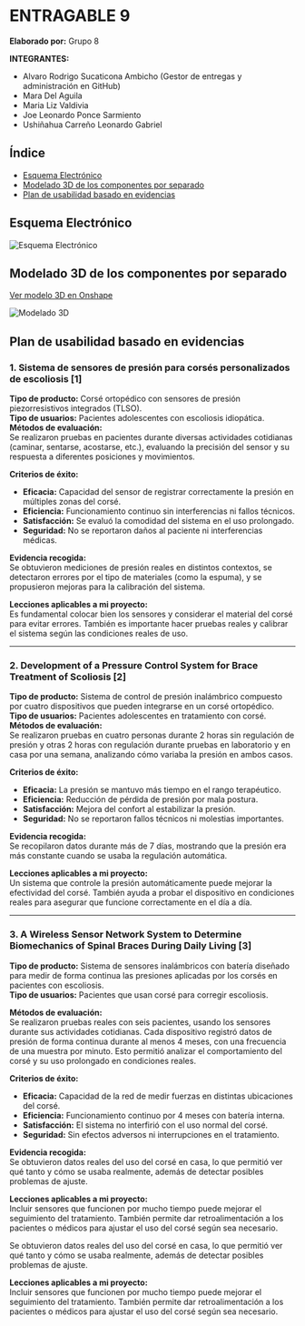 # ENTRAGABLE 9  
**Elaborado por:** Grupo 8  

**INTEGRANTES:**  
- Alvaro Rodrigo Sucaticona Ambicho (Gestor de entregas y administración en GitHub)  
- Mara Del Aguila  
- Maria Liz Valdivia  
- Joe Leonardo Ponce Sarmiento  
- Ushiñahua Carreño Leonardo Gabriel  

## Índice
- [Esquema Electrónico](#esquema-electrónico)  
- [Modelado 3D de los componentes por separado](#modelado-3d-de-los-componentes-por-separado)  
- [Plan de usabilidad basado en evidencias](#plan-de-usabilidad-basado-en-evidencias)  

## Esquema Electrónico  
![Esquema Electrónico](https://i.imgur.com/EXzl7DD.png)

## Modelado 3D de los componentes por separado  
[Ver modelo 3D en Onshape](https://cad.onshape.com/documents/6591319ee9bbbc92ea372064/w/e4231bdc53cee7b7b584d948/e/517160454e6869ccc19b3208?renderMode=0&uiState=683fd32726113e3daca92956)  

![Modelado 3D](https://i.imgur.com/VAqy8yX.png)

## Plan de usabilidad basado en evidencias  

### 1. Sistema de sensores de presión para corsés personalizados de escoliosis [1]  
**Tipo de producto:** Corsé ortopédico con sensores de presión piezorresistivos integrados (TLSO).  
**Tipo de usuarios:** Pacientes adolescentes con escoliosis idiopática.  
**Métodos de evaluación:**  
Se realizaron pruebas en pacientes durante diversas actividades cotidianas (caminar, sentarse, acostarse, etc.), evaluando la precisión del sensor y su respuesta a diferentes posiciones y movimientos.  

**Criterios de éxito:**  
- **Eficacia:** Capacidad del sensor de registrar correctamente la presión en múltiples zonas del corsé.  
- **Eficiencia:** Funcionamiento continuo sin interferencias ni fallos técnicos.  
- **Satisfacción:** Se evaluó la comodidad del sistema en el uso prolongado.  
- **Seguridad:** No se reportaron daños al paciente ni interferencias médicas.  

**Evidencia recogida:**  
Se obtuvieron mediciones de presión reales en distintos contextos, se detectaron errores por el tipo de materiales (como la espuma), y se propusieron mejoras para la calibración del sistema.  

**Lecciones aplicables a mi proyecto:**  
Es fundamental colocar bien los sensores y considerar el material del corsé para evitar errores. También es importante hacer pruebas reales y calibrar el sistema según las condiciones reales de uso.

---

### 2. Development of a Pressure Control System for Brace Treatment of Scoliosis [2]  
**Tipo de producto:** Sistema de control de presión inalámbrico compuesto por cuatro dispositivos que pueden integrarse en un corsé ortopédico.  
**Tipo de usuarios:** Pacientes adolescentes en tratamiento con corsé.  
**Métodos de evaluación:**  
Se realizaron pruebas en cuatro personas durante 2 horas sin regulación de presión y otras 2 horas con regulación durante pruebas en laboratorio y en casa por una semana, analizando cómo variaba la presión en ambos casos.

**Criterios de éxito:**  
- **Eficacia:** La presión se mantuvo más tiempo en el rango terapéutico.  
- **Eficiencia:** Reducción de pérdida de presión por mala postura.  
- **Satisfacción:** Mejora del confort al estabilizar la presión.  
- **Seguridad:** No se reportaron fallos técnicos ni molestias importantes.  

**Evidencia recogida:**  
Se recopilaron datos durante más de 7 días, mostrando que la presión era más constante cuando se usaba la regulación automática.

**Lecciones aplicables a mi proyecto:**  
Un sistema que controle la presión automáticamente puede mejorar la efectividad del corsé. También ayuda a probar el dispositivo en condiciones reales para asegurar que funcione correctamente en el día a día.

---

### 3. A Wireless Sensor Network System to Determine Biomechanics of Spinal Braces During Daily Living [3]  
**Tipo de producto:** Sistema de sensores inalámbricos con batería diseñado para medir de forma continua las presiones aplicadas por los corsés en pacientes con escoliosis.  
**Tipo de usuarios:** Pacientes que usan corsé para corregir escoliosis.  

**Métodos de evaluación:**  
Se realizaron pruebas reales con seis pacientes, usando los sensores durante sus actividades cotidianas. Cada dispositivo registró datos de presión de forma continua durante al menos 4 meses, con una frecuencia de una muestra por minuto. Esto permitió analizar el comportamiento del corsé y su uso prolongado en condiciones reales.

**Criterios de éxito:**  
- **Eficacia:** Capacidad de la red de medir fuerzas en distintas ubicaciones del corsé.  
- **Eficiencia:** Funcionamiento continuo por 4 meses con batería interna.  
- **Satisfacción:** El sistema no interfirió con el uso normal del corsé.  
- **Seguridad:** Sin efectos adversos ni interrupciones en el tratamiento.  

**Evidencia recogida:**  
Se obtuvieron datos reales del uso del corsé en casa, lo que permitió ver qué tanto y cómo se usaba realmente, además de detectar posibles problemas de ajuste.

**Lecciones aplicables a mi proyecto:**  
Incluir sensores que funcionen por mucho tiempo puede mejorar el seguimiento del tratamiento. También permite dar retroalimentación a los pacientes o médicos para ajustar el uso del corsé según sea necesario.

Se obtuvieron datos reales del uso del corsé en casa, lo que permitió ver qué tanto y cómo se usaba realmente, además de detectar posibles problemas de ajuste.  

**Lecciones aplicables a mi proyecto:**  
Incluir sensores que funcionen por mucho tiempo puede mejorar el seguimiento del tratamiento. También permite dar retroalimentación a los pacientes o médicos para ajustar el uso del corsé según sea necesario.

